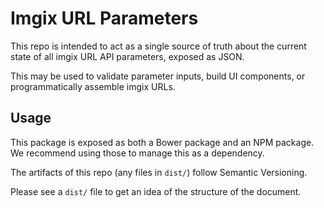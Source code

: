 # Imgix URL Parameters

This repo is intended to act as a single source of truth about the current state of all imgix URL API parameters, exposed
as JSON.

This may be used to validate parameter inputs, build UI components, or programmatically assemble imgix URLs.

## Usage

This package is exposed as both a Bower package and an NPM package. We recommend using those to manage this as
a dependency.

The artifacts of this repo (any files in `dist/`) follow Semantic Versioning.

Please see a `dist/` file to get an idea of the structure of the document.

